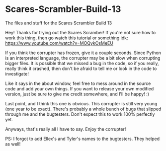 # Scares-Scrambler-Build-13
The files and stuff for the Scares Scrambler Build 13


Hey! Thanks for trying out the Scares Scramber! If you're not sure how to work this thing,
then go watch this tutorial or something idk: https://www.youtube.com/watch?v=MOQykOsMeEU

If you think the corrupter has frozen, give it a couple seconds. Since Python is an interpreted
language, the corrupter may be a bit slow when corrupting bigger files. It is possible that we
missed a bug in the code, so if you really, really think it crashed, then don't be afraid to tell
me or look in the code to investigate!

Like it says in the about window, feel free to mess around in the source code and add your own
things. If you want to release your own modified version, just be sure to give me credit somewhere,
and I'll be happy! :)

Last point, and I think this one is obvious. This corrupter is still very young (one year to be exact).
There's probably a whole bunch of bugs that slipped through me and the bugtesters. Don't expect this to
work 100% perfectly yet.

Anyways, that's really all I have to say. Enjoy the corrupter!

PS: I forgot to add Ellex's and Tyler's names to the bugtesters. They helped as well!
